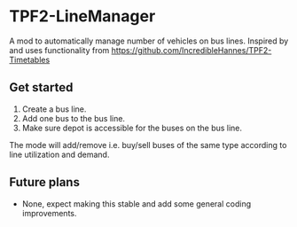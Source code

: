 # TPF2-LineManager
 A mod to automatically manage number of vehicles on bus lines.
 Inspired by and uses functionality from https://github.com/IncredibleHannes/TPF2-Timetables
 

## Get started
 1. Create a bus line.
 2. Add one bus to the bus line.
 3. Make sure  depot is accessible for the buses on the bus line.

 The mode will add/remove i.e. buy/sell buses of the same type according to line utilization and demand.

## Future plans
 * None, expect making this stable and add some general coding improvements.
